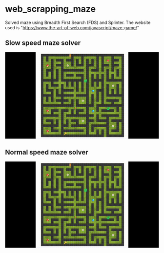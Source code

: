 # web_scrapping_maze

Solved maze using Breadth First Search (FDS) and Splinter.
The website used is "https://www.the-art-of-web.com/javascript/maze-game/"

## Slow speed maze solver
![normal_fds](gifs/slow_fds.gif)

## Normal speed maze solver
![normal_fds](gifs/normal_fds.gif)
